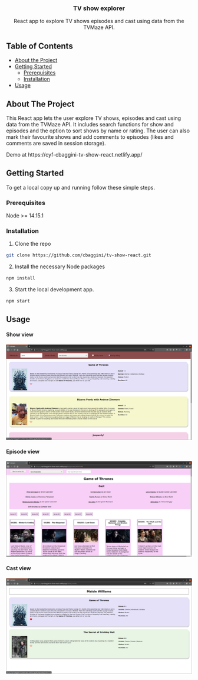 <p align="center">

  <h3 align="center">TV show explorer</h3>

  <p align="center">
    React app to explore TV shows episodes and cast using data from the TVMaze API.
  </p>
</p>



<!-- TABLE OF CONTENTS -->
## Table of Contents

* [About the Project](#about-the-project)
* [Getting Started](#getting-started)
  * [Prerequisites](#prerequisites)
  * [Installation](#installation)
* [Usage](#usage)


<!-- ABOUT THE PROJECT -->
## About The Project

<p>This React app lets the user explore TV shows, episodes and cast using data from the TVMaze API. It includes search functions for show and episodes and the option to sort shows by name or rating. The user can also mark their favourite shows and add comments to episodes (likes and comments are saved in session storage). </p>

<p>Demo at https://cyf-cbaggini-tv-show-react.netlify.app/</p>

<!-- GETTING STARTED -->
## Getting Started

To get a local copy up and running follow these simple steps.

### Prerequisites

Node >= 14.15.1


### Installation

1. Clone the repo
```sh
git clone https://github.com/cbaggini/tv-show-react.git
```
2. Install the necessary Node packages
```sh
npm install
```
3. Start the local development app.
```sh
npm start
```

<!-- USAGE EXAMPLES -->
## Usage

#### Show view

![alt text](https://github.com/cbaggini/tv-show-react/blob/master/show.png?raw=true)

#### Episode view

![alt text](https://github.com/cbaggini/tv-show-react/blob/master/episodes.png?raw=true)

#### Cast view

![alt text](https://github.com/cbaggini/tv-show-react/blob/master/cast.png?raw=true)
